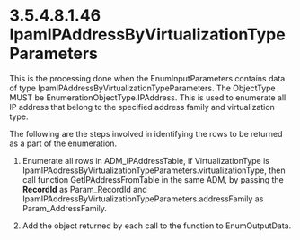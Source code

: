 <html dir="LTR" xmlns:mshelp="http://msdn.microsoft.com/mshelp" xmlns:ddue="http://ddue.schemas.microsoft.com/authoring/2003/5" xmlns:xlink="http://www.w3.org/1999/xlink" xmlns:tool="http://www.microsoft.com/tooltip">
 <body>
 <div id="header">
 <h1 class="heading">3.5.4.8.1.46 IpamIPAddressByVirtualizationTypeParameters</h1>
 </div>
 <div id="mainSection">
 <div id="mainBody">
 <div id="allHistory" class="saveHistory"></div>
 <div id="sectionSection0" class="section" name="collapseableSection">
 

<p>This is the processing done when the EnumInputParameters
contains data of type IpamIPAddressByVirtualizationTypeParameters. The ObjectType
MUST be EnumerationObjectType.IPAddress. This is used to enumerate all IP
address that belong to the specified address family and virtualization type. </p>

<p>The following are the steps involved in identifying the rows
to be returned as a part of the enumeration.</p>

<ol><li><p><span> </span>Enumerate all
rows in ADM_IPAddressTable, if VirtualizationType is
IpamIPAddressByVirtualizationTypeParameters.virtualizationType, then call
function GetIPAddressFromTable in the same ADM, by passing the <b>RecordId</b>
as Param_RecordId and IpamIPAddressByVirtualizationTypeParameters.addressFamily
as Param_AddressFamily. </p>

</li><li><p><span> </span>Add the object
returned by each call to the function to EnumOutputData.</p>

</li></ol>
 </div>
 </div>
 </div>
 </body>
</html>